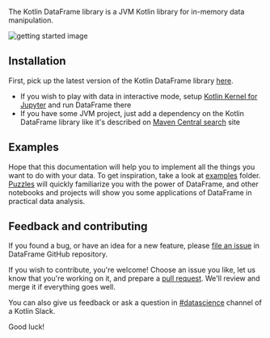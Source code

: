 [//]: # (title: Getting started)

The Kotlin DataFrame library is a JVM Kotlin library for in-memory data manipulation.

![getting started image](gettingStarted.png)

## Installation
First, pick up the latest version of the Kotlin DataFrame library [here](https://search.maven.org/artifact/org.jetbrains.kotlinx/dataframe).
* If you wish to play with data in interactive mode, setup [Kotlin Kernel for Jupyter](installation.md#jupyter-notebook) and run DataFrame there
* If you have some JVM project, just add a dependency on the Kotlin DataFrame library like it's described on [Maven Central search](https://search.maven.org/artifact/org.jetbrains.kotlinx/dataframe) site

## Examples
Hope that this documentation will help you to implement all the things you want to do with your data. To get inspiration, take a look at [examples](https://github.com/Kotlin/dataframe/tree/master/examples) folder. [Puzzles](https://github.com/Kotlin/dataframe/blob/master/examples/jupyter-notebooks/puzzles/40%20puzzles.ipynb) will quickly familiarize you with the power of DataFrame, and other notebooks and projects will show you some applications of DataFrame in practical data analysis.

## Feedback and contributing
If you found a bug, or have an idea for a new feature, please [file an issue](https://github.com/Kotlin/dataframe/issues/new) in DataFrame GitHub repository.

If you wish to contribute, you're welcome! Choose an issue you like, let us know that you're working on it, and prepare a [pull request](https://github.com/Kotlin/dataframe/pulls). We'll review and merge it if everything goes well.

You can also give us feedback or ask a question in [#datascience](https://kotlinlang.slack.com/archives/C4W52CFEZ) channel of a Kotlin Slack.

Good luck!
